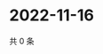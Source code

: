 # 2022-11-16

共 0 条

<!-- BEGIN WEIBO -->
<!-- 最后更新时间 Wed Nov 16 2022 03:12:48 GMT+0800 (China Standard Time) -->

<!-- END WEIBO -->
